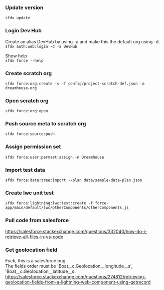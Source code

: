 ### Update version
`sfdx update`

### Login Dev Hub
Create an alias DevHub by using -a and make this the default org using -d.\
`sfdx auth:web:login -d -a DevHub`

Show help\
`sfdx force --help`

### Create scratch org
`sfdx force:org:create -s -f config/project-scratch-def.json -a dreamhouse-org`

### Open scratch org
`sfdx force:org:open`

### Push source meta to scratch org
`sfdx force:source:push`

### Assign permission set
`sfdx force:user:permset:assign -n Dreamhouse`

### Import test data
`sfdx force:data:tree:import --plan data/sample-data-plan.json`

### Create lwc unit test
`sfdx force:lightning:lwc:test:create -f force-app/main/default/lwc/otherComponents/otherComponents.js`

### Pull code from salesforce

https://salesforce.stackexchange.com/questions/332040/how-do-i-retrieve-all-files-in-vs-code

### Get geolocation field
Fuck, this is a salesforce bug.\
The fields order must be 'Boat__c.Geolocation__longitude__s', 'Boat__c.Geolocation__latitude__s'.\
https://salesforce.stackexchange.com/questions/274812/retrieving-geolocation-fields-from-a-lightning-web-component-using-getrecord
